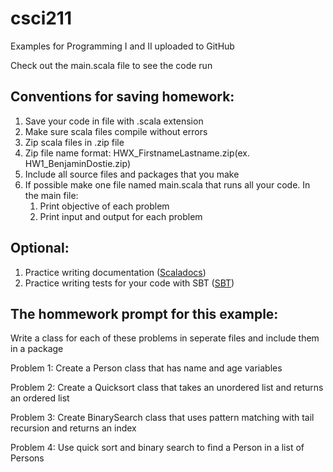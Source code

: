 # csci211
Examples for Programming I and II uploaded to GitHub

Check out the main.scala file to see the code run
## Conventions for saving homework:
1. Save your code in file with .scala extension
2. Make sure scala files compile without errors
3. Zip scala files in .zip file
4. Zip file name format: HWX_FirstnameLastname.zip(ex. HW1_BenjaminDostie.zip)
5. Include all source files and packages that you make
6. If possible make one file named main.scala that runs all your code.
    In the main file:
    1. Print objective of each problem
    2. Print input and output for each problem


## Optional:
1. Practice writing documentation (<a href="https://docs.scala-lang.org/style/scaladoc.html" >Scaladocs</a>)
2. Practice writing tests for your code with SBT (<a href="https://docs.scala-lang.org/scala3/book/tools-sbt.html">SBT</a>)


## The hommework prompt for this example:

Write a class for each of these problems in seperate files and include them in a package

Problem 1: Create a Person class that has name and age variables

Problem 2: Create a Quicksort class that takes an unordered list  and returns an ordered list

Problem 3: Create BinarySearch class that uses pattern matching with tail recursion and returns an index

Problem 4: Use quick sort and binary search to find a Person in 
a list of Persons
